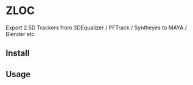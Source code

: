 # ZLOC
Export 2.5D Trackers from 3DEqualizer / PFTrack / Syntheyes to MAYA / Blender etc

## Install

## Usage
